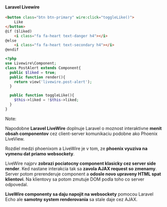#### Laravel Livewire

```html
<button class="btn btn-primary" wire:click="toggleLike()">
    Like
</button>
@if ($liked)
    <i class="fa fa-heart text-danger h4"></i>
@else
    <i class="fa fa-heart text-secondary h4"></i>
@endif
```

```php
<?php
use Livewire\Component;
class PostAlert extends Component{
  public $liked = true;
  public function render(){
    return view('livewire.post-alert');
  }

  public function toggleLike(){
    $this->liked = !$this->liked;
  }
}
```

Note:

Napodobne **Laravel LiveWire** doplnuje Laravel o moznost interaktivne **menit obsah componentov** cez client-server komunikaciu podobne ako Phoenix LiveView.

Rozdiel medzi phoenixom a LiveWire je v tom, ze **phoenix vyuziva na vymenu dat priamo websockety**.

LiveWire najprv **zobrazi pociatocny component klasicky cez server side render**. Ked nastane interakcia tak sa **zavola AJAX request so zmenamy**. Server potom prerenderuje component a **odosle novo upraveny HTML spat klientovi**. 
Na klientovy sa potom zmutuje DOM podla toho co server odpovedal.

**LiveWire componenty sa daju napojit na websockety** pomocou Laravel Echo ale **samotny system renderovania** sa stale daje cez AJAX.

